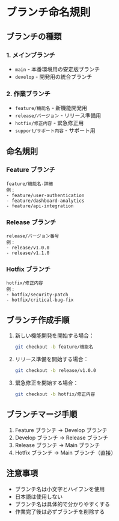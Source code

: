 # ブランチ命名規則

## ブランチの種類

### 1. メインブランチ

- `main` - 本番環境用の安定版ブランチ
- `develop` - 開発用の統合ブランチ

### 2. 作業ブランチ

- `feature/機能名` - 新機能開発用
- `release/バージョン` - リリース準備用
- `hotfix/修正内容` - 緊急修正用
- `support/サポート内容` - サポート用

## 命名規則

### Feature ブランチ

```
feature/機能名-詳細
例：
- feature/user-authentication
- feature/dashboard-analytics
- feature/api-integration
```

### Release ブランチ

```
release/バージョン番号
例：
- release/v1.0.0
- release/v1.1.0
```

### Hotfix ブランチ

```
hotfix/修正内容
例：
- hotfix/security-patch
- hotfix/critical-bug-fix
```

## ブランチ作成手順

1. 新しい機能開発を開始する場合：

   ```bash
   git checkout -b feature/機能名
   ```

2. リリース準備を開始する場合：

   ```bash
   git checkout -b release/v1.0.0
   ```

3. 緊急修正を開始する場合：
   ```bash
   git checkout -b hotfix/修正内容
   ```

## ブランチマージ手順

1. Feature ブランチ → Develop ブランチ
2. Develop ブランチ → Release ブランチ
3. Release ブランチ → Main ブランチ
4. Hotfix ブランチ → Main ブランチ（直接）

## 注意事項

- ブランチ名は小文字とハイフンを使用
- 日本語は使用しない
- ブランチ名は具体的で分かりやすくする
- 作業完了後は必ずブランチを削除する
